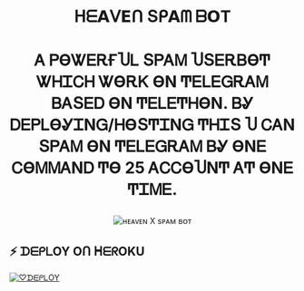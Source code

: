 <h1 align="center">

  <b> ᕼᗴ𝗔ᐯ𝗘ᑎ Տᑭ𝗔ᗰ ᗷ𝗢T </b>

</h1>

<h1 align="center">

  <b>Ꭺ ᏢϴᏔᎬᎡҒႮᏞ ՏᏢᎪᎷ ႮՏᎬᎡᏴϴͲ ᏔᎻᏆᏟᎻ ᏔϴᎡᏦ ϴΝ ͲᎬᏞᎬᏀᎡᎪᎷ ᏴᎪՏᎬᎠ ϴΝ ͲᎬᏞᎬͲᎻϴΝ. ᏴᎽ ᎠᎬᏢᏞϴᎽᏆΝᏀ/ᎻϴՏͲᏆΝᏀ ͲᎻᏆՏ Ⴎ ᏟᎪΝ ՏᏢᎪᎷ ϴΝ ͲᎬᏞᎬᏀᎡᎪᎷ ᏴᎽ ϴΝᎬ ᏟϴᎷᎷᎪΝᎠ Ͳϴ 25 ᎪᏟᏟϴႮΝͲ ᎪͲ ϴΝᎬ ͲᏆᎷᎬ.</b>

</h1>

<p align="center">

  <img src="" alt="ʜᴇᴀᴠᴇɴ X sᴘᴀᴍ ʙᴏᴛ">

</p>

## ⚡ ᗪᗴᑭᒪOY Oᑎ ᕼᗴᖇOKU

[![♡︎ᗪᗴᑭᒪOY](https://www.herokucdn.com/deploy/button.svg)](https://heroku.com/deploy?template=https://github.com/Sumit9969/HEAVEN-SPAMBOT)

